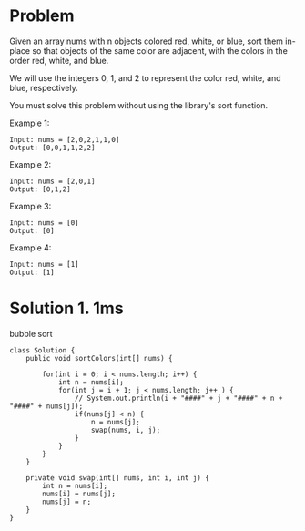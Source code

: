 # Problem

Given an array nums with n objects colored red, white, or blue, sort them in-place so that objects of the same color are adjacent, with the colors in the order red, white, and blue.

We will use the integers 0, 1, and 2 to represent the color red, white, and blue, respectively.

You must solve this problem without using the library's sort function.

 

Example 1:
```
Input: nums = [2,0,2,1,1,0]
Output: [0,0,1,1,2,2]
```
Example 2:
```
Input: nums = [2,0,1]
Output: [0,1,2]
```
Example 3:
```
Input: nums = [0]
Output: [0]
```
Example 4:
```
Input: nums = [1]
Output: [1]
```

# Solution 1. 1ms
bubble sort

```
class Solution {
    public void sortColors(int[] nums) {
        
        for(int i = 0; i < nums.length; i++) {
            int n = nums[i];
            for(int j = i + 1; j < nums.length; j++ ) {
                // System.out.println(i + "####" + j + "####" + n + "####" + nums[j]);
                if(nums[j] < n) {
                    n = nums[j];
                    swap(nums, i, j);
                }
            }
        }
    }
    
    private void swap(int[] nums, int i, int j) {
        int n = nums[i];
        nums[i] = nums[j];
        nums[j] = n;
    }
}
```
